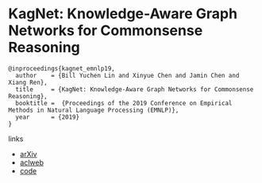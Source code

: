 # KagNet: Knowledge-Aware Graph Networks for Commonsense Reasoning

```
@inproceedings{kagnet_emnlp19,
  author    = {Bill Yuchen Lin and Xinyue Chen and Jamin Chen and Xiang Ren},
  title     = {KagNet: Knowledge-Aware Graph Networks for Commonsense Reasoning},
  booktitle =  {Proceedings of the 2019 Conference on Empirical Methods in Natural Language Processing (EMNLP)},
  year      = {2019}
}
```

links
- [arXiv](https://arxiv.org/abs/1909.02151)
- [aclweb](https://www.aclweb.org/anthology/D19-1282/)
- [code](https://github.com/INK-USC/KagNet)
